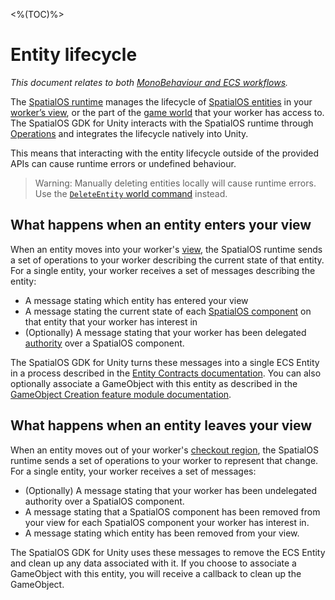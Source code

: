 [//]: # (Doc of docs reference 21)
[//]: # (TODO - technical author pass)
<%(TOC)%>
# Entity lifecycle
_This document relates to both [MonoBehaviour and ECS workflows]({{urlRoot}}/reference/workflows/which-workflow)._

The [SpatialOS runtime]({{urlRoot}}/reference/glossary#spatialos-runtime) manages the lifecycle of [SpatialOS entities]({{urlRoot}}/reference/glossary#spatialos-entity) in your [worker’s view]({{urlRoot}}/reference/glossary#worker-s-view), or the part of the [game world]({{urlRoot}}/reference/glossary#spatialos-world) that your worker has access to. The SpatialOS GDK for Unity interacts with the SpatialOS runtime through [Operations](https://docs.improbable.io/reference/latest/shared/design/operations#operations-how-workers-communicate-with-spatialos) and integrates the lifecycle natively into Unity.

This means that interacting with the entity lifecycle outside of the provided APIs can cause runtime errors or undefined behaviour.

> Warning: Manually deleting entities locally will cause runtime errors. Use the [`DeleteEntity` world command]({{urlRoot}}/reference/workflows/ecs/interaction/commands/world-commands#delete-an-entity) instead.

## What happens when an entity enters your view

When an entity moves into your worker's [view]({{urlRoot}}/reference/glossary#worker-s-view), the SpatialOS runtime sends a set of operations to your worker describing the current state of that entity. For a single entity, your worker receives a set of messages describing the entity:

 - A message stating which entity has entered your view
 - A message stating the current state of each [SpatialOS component]({{urlRoot}}/reference/glossary#spatialos-component) on that entity that your worker has interest in
 - (Optionally) A message stating that your worker has been delegated [authority]({{urlRoot}}/reference/glossary#authority) over a SpatialOS component.

The SpatialOS GDK for Unity turns these messages into a single ECS Entity in a process described in the [Entity Contracts documentation]({{urlRoot}}/reference/workflows/ecs/entity-contracts). You can also optionally associate a GameObject with this entity as described in the [GameObject Creation feature module documentation]({{urlRoot}}/modules/game-object-creation/overview).

## What happens when an entity leaves your view

When an entity moves out of your worker's [checkout region](https://docs.improbable.io/reference/latest/shared/concepts/workers-load-balancing), the SpatialOS runtime sends a set of operations to your worker to represent that change. For a single entity, your worker receives a set of messages:

- (Optionally) A message stating that your worker has been undelegated authority over a SpatialOS component.
- A message stating that a SpatialOS component has been removed from your view for each SpatialOS component your worker has interest in.
- A message stating which entity has been removed from your view.

The SpatialOS GDK for Unity uses these messages to remove the ECS Entity and clean up any data associated with it. If you choose to associate a GameObject with this entity, you will receive a callback to clean up the GameObject.
